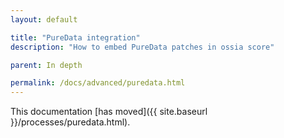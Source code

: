 ```yaml
---
layout: default

title: "PureData integration"
description: "How to embed PureData patches in ossia score"

parent: In depth

permalink: /docs/advanced/puredata.html
---
```


This documentation [has moved]({{ site.baseurl }}/processes/puredata.html).